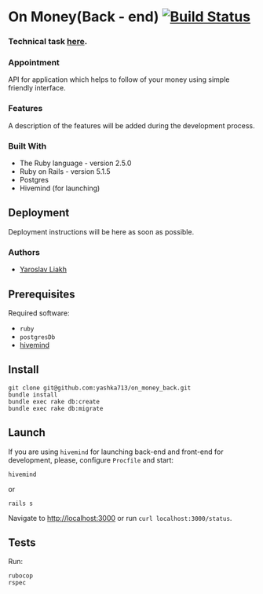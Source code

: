 # On Money(Back - end) [![Build Status](https://travis-ci.org/yashka713/on_money_back.svg?branch=master)](https://travis-ci.org/yashka713/on_money_back)

### Technical task [here](https://gist.github.com/yashka713/d4dc2210b04a45ffc0850de14ff1b4ff).

### Appointment

API for application which helps to follow of your money using simple friendly interface.

### Features

A description of the features will be added during the development process.

### Built With

* The Ruby language - version 2.5.0
* Ruby on Rails - version 5.1.5
* Postgres
* Hivemind (for launching)

## Deployment

Deployment instructions will be here as soon as possible.

### Authors

* [Yaroslav Liakh](https://github.com/yashka713)

Prerequisites
-------------
Required software: 

* `ruby`
* `postgresDb`
* [hivemind](https://github.com/DarthSim/hivemind)

Install
-----------------
```
git clone git@github.com:yashka713/on_money_back.git
bundle install
bundle exec rake db:create
bundle exec rake db:migrate
```

Launch
------------

If you are using `hivemind` for launching back-end and front-end for development, please, configure `Procfile`
and start:
```
hivemind
```

or

```
rails s
```

Navigate to [http://localhost:3000](http://localhost:3000) or run `curl localhost:3000/status`.

Tests
-------------

Run:

```
rubocop
rspec
```
